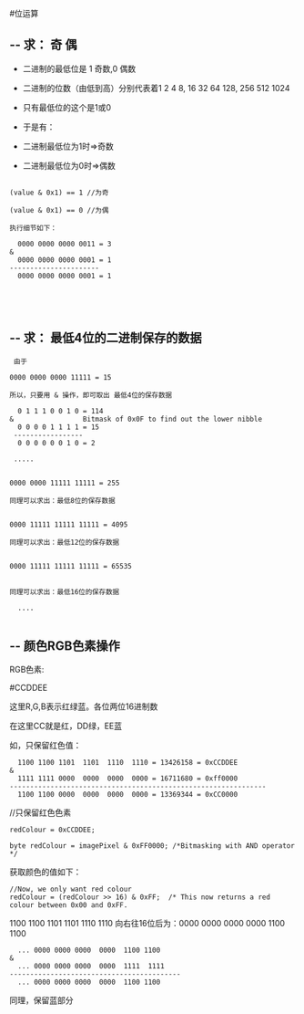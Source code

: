 #位运算

## -- 求： 奇 偶  

- 二进制的最低位是 1 奇数,0 偶数

- 二进制的位数（由低到高）分别代表着1 2 4 8, 16 32 64 128, 256 512 1024

- 只有最低位的这个是1或0

- 于是有：
-  二进制最低位为1时=>奇数
    
-  二进制最低位为0时=>偶数
````

(value & 0x1) == 1 //为奇

(value & 0x1) == 0 //为偶

执行细节如下：

  0000 0000 0000 0011 = 3
&   
  0000 0000 0000 0001 = 1 
----------------------
  0000 0000 0000 0001 = 1
    


 
````

## -- 求： 最低4位的二进制保存的数据

```` 
 由于
 
0000 0000 0000 11111 = 15

所以，只要用 & 操作，即可取出 最低4位的保存数据

  0 1 1 1 0 0 1 0 = 114
&                 Bitmask of 0x0F to find out the lower nibble
  0 0 0 0 1 1 1 1 = 15 
 -----------------
  0 0 0 0 0 0 1 0 = 2
 
 .....


0000 0000 11111 11111 = 255 

同理可以求出：最低8位的保存数据


0000 11111 11111 11111 = 4095 

同理可以求出：最低12位的保存数据

 
0000 11111 11111 11111 = 65535 


同理可以求出：最低16位的保存数据

  ....
  
```` 

## -- 颜色RGB色素操作

RGB色素:

\#CCDDEE

这里R,G,B表示红绿蓝。各位两位16进制数

在这里CC就是红，DD绿，EE蓝

如，只保留红色值：



      1100 1100 1101  1101  1110  1110 = 13426158 = 0xCCDDEE 
    &
      1111 1111 0000  0000  0000  0000 = 16711680 = 0xff0000 
    ---------------------------------------------------------------
      1100 1100 0000  0000  0000  0000 = 13369344 = 0xCC0000  

//只保留红色色素

    redColour = 0xCCDDEE;
    
    byte redColour = imagePixel & 0xFF0000; /*Bitmasking with AND operator */


获取颜色的值如下：

    //Now, we only want red colour
    redColour = (redColour >> 16) & 0xFF;  /* This now returns a red colour between 0x00 and 0xFF.

1100 1100 1101  1101  1110  1110 向右往16位后为：0000 0000 0000 0000 1100 1100
  
    
      ... 0000 0000 0000  0000  1100 1100
    &    
      ... 0000 0000 0000  0000  1111  1111
    ------------------------------------------
      ... 0000 0000 0000  0000  1100 1100
  
  
  
同理，保留蓝部分

